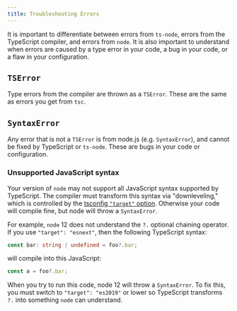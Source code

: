 ```yaml
---
title: Troubleshooting Errors
---
```


It is important to differentiate between errors from `ts-node`, errors from the TypeScript compiler, and errors from `node`.  It is also important to understand when errors are caused by a type error in your code, a bug in your code, or a flaw in your configuration.

## `TSError`

Type errors from the compiler are thrown as a `TSError`.  These are the same as errors you get from `tsc`.

## `SyntaxError`

Any error that is not a `TSError` is from node.js (e.g. `SyntaxError`), and cannot be fixed by TypeScript or `ts-node`. These are bugs in your code or configuration.

### Unsupported JavaScript syntax

Your version of `node` may not support all JavaScript syntax supported by TypeScript.  The compiler must transform this syntax via "downleveling," which is controlled by
the [tsconfig `"target"` option](https://www.typescriptlang.org/tsconfig#target).  Otherwise your code will compile fine, but node will throw a `SyntaxError`.

For example, `node` 12 does not understand the `?.` optional chaining operator.  If you use `"target": "esnext"`, then the following TypeScript syntax:

```typescript
const bar: string | undefined = foo?.bar;
```

will compile into this JavaScript:

```javascript
const a = foo?.bar;
```

When you try to run this code, node 12 will throw a `SyntaxError`.  To fix this, you must switch to `"target": "es2019"` or lower so TypeScript transforms `?.` into something `node` can understand.

